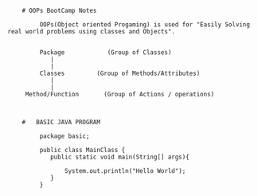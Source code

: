         # OOPs BootCamp Notes

             OOPs(Object oriented Progaming) is used for "Easily Solving real world problems using classes and Objects".


             Package            (Group of Classes)
                |
                |
             Classes         (Group of Methods/Attributes)
                |
                |
         Method/Function       (Group of Actions / operations)



        #   BASIC JAVA PROGRAM

             package basic;

             public class MainClass {
                public static void main(String[] args){

                    System.out.println("Hello World");
                }
             }

